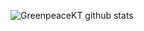 ![GreenpeaceKT github stats](https://github-readme-stats.vercel.app/api?username=GreenpeaceKT&count_private=true&show_icons=true&theme=onedark)

